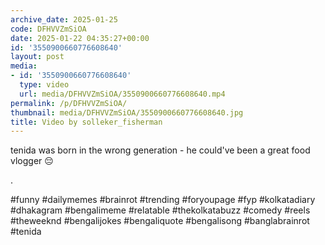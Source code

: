 ```yaml
---
archive_date: 2025-01-25
code: DFHVVZmSiOA
date: 2025-01-22 04:35:27+00:00
id: '3550900660776608640'
layout: post
media:
- id: '3550900660776608640'
  type: video
  url: media/DFHVVZmSiOA/3550900660776608640.mp4
permalink: /p/DFHVVZmSiOA/
thumbnail: media/DFHVVZmSiOA/3550900660776608640.jpg
title: Video by solleker_fisherman
---
```


tenida was born in the wrong generation - he could've been a great food vlogger 😔  
  
.  
  
#funny #dailymemes #brainrot #trending #foryoupage #fyp  #kolkatadiary #dhakagram #bengalimeme #relatable #thekolkatabuzz #comedy #reels #theweeknd #bengalijokes #bengaliquote #bengalisong #banglabrainrot #tenida